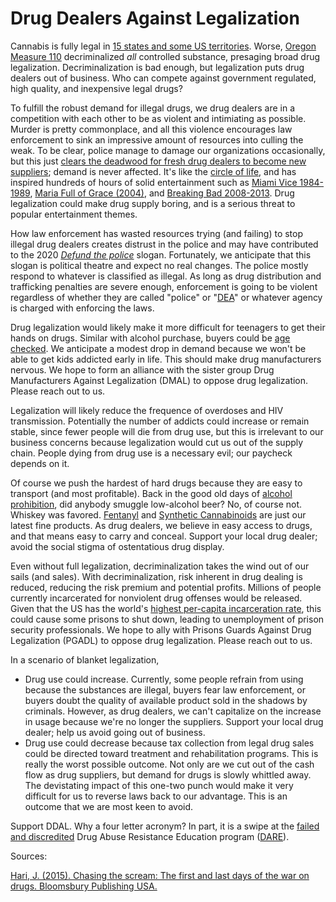 # Drug Dealers Against Legalization

Cannabis is fully legal in [15 states and some US
territories](https://en.wikipedia.org/wiki/Legality_of_cannabis_by_U.S._jurisdiction).
Worse, [Oregon Measure 110](https://ballotpedia.org/Oregon_Measure_110,_Drug_Decriminalization_and_Addiction_Treatment_Initiative_(2020)) decriminalized *all* controlled substance, presaging broad drug legalization.
Decriminalization is bad enough, but legalization puts drug dealers out of business.
Who can compete against government regulated, high quality, and inexpensive legal drugs?

To fulfill the robust demand for illegal drugs, we drug dealers are in
a competition with each other to be as violent and intimiating as possible. Murder is
pretty commonplace, and all this violence encourages law enforcement
to sink an impressive amount of resources into culling the weak. To be
clear, police manage to damage our organizations occasionally, but
this just [clears the deadwood for fresh drug dealers to become new
suppliers](https://lawenforcementactionpartnership.org/);
demand is never affected. It's like the [circle of
life](https://en.wikipedia.org/wiki/Circle_of_Life), and has inspired
hundreds of hours of solid entertainment such as [Miami
Vice 1984-1989](https://en.wikipedia.org/wiki/Miami_Vice),
[Maria Full of Grace (2004)](https://en.wikipedia.org/wiki/Maria_Full_of_Grace), and
[Breaking Bad 2008-2013](https://en.wikipedia.org/wiki/Breaking_Bad).
Drug legalization could make drug supply boring, and is a serious
threat to popular entertainment themes.

How law enforcement has wasted resources trying (and failing) to stop
illegal drug dealers creates distrust in the police and may have
contributed to the 2020 [*Defund the
police*](https://en.wikipedia.org/wiki/Defund_the_police) slogan.
Fortunately, we anticipate that this slogan is political theatre and expect no real
changes. The police mostly respond to whatever is classified as
illegal.  As long as drug distribution and trafficking penalties are
severe enough, enforcement is going to be violent regardless of
whether they are called "police" or "[DEA](https://www.dea.gov/)" or
whatever agency is charged with enforcing the laws.

Drug legalization would likely make it more difficult for teenagers to
get their hands on drugs. Similar with alcohol purchase, buyers could
be [age checked](https://www.consumer.ftc.gov/articles/0397-alcohol-retailers-can-help-reduce-teen-drinking).
We anticipate a modest drop in demand because we won't
be able to get kids addicted early in life. This should make drug
manufacturers nervous. We hope to form an alliance with the sister
group Drug Manufacturers Against Legalization (DMAL) to oppose drug
legalization. Please reach out to us.

Legalization will likely reduce the frequence of overdoses and HIV
transmission. Potentially the number of addicts could increase or
remain stable, since fewer people will die from drug use, but this is
irrelevant to our business concerns because legalization would cut us
out of the supply chain. People dying from drug use is a necessary
evil; our paycheck depends on it.

Of course we push the hardest of hard drugs because they are easy to
transport (and most profitable). Back in the good old days of [alcohol
prohibition](https://en.wikipedia.org/wiki/Prohibition_in_the_United_States),
did anybody smuggle low-alcohol beer? No, of course
not. Whiskey was favored.
[Fentanyl](https://www.drugabuse.gov/drug-topics/fentanyl)
and [Synthetic Cannabinoids](https://www.drugabuse.gov/publications/drugfacts/synthetic-cannabinoids-k2spice)
are just our latest fine products. As drug dealers, we believe in easy
access to drugs, and that means easy to carry and conceal. Support
your local drug dealer; avoid the social stigma of ostentatious
drug display.

Even without full legalization, decriminalization takes the wind out
of our sails (and sales). With decriminalization,
risk inherent in drug dealing is reduced,
reducing the risk premium and potential profits. Millions of
people currently incarcerated for nonviolent drug offenses would be
released.  Given that the US has the world's [highest per-capita
incarceration
rate](https://en.wikipedia.org/wiki/Incarceration_in_the_United_States),
this could cause some prisons to shut down, leading to unemployment
of prison security professionals.
We hope to ally with Prisons Guards Against Drug Legalization (PGADL)
to oppose drug legalization. Please reach out to us.

In a scenario of blanket legalization,
* Drug use could increase. Currently, some people refrain from using
because the substances are illegal, buyers fear law enforcement, or
buyers doubt the quality of available product sold in the shadows by
criminals. However, as drug dealers, we can't capitalize on the
increase in usage because we're no longer the suppliers. Support your
local drug dealer; help us avoid going out of business.
* Drug use could decrease because tax
collection from legal drug sales could be directed toward treatment
and rehabilitation programs. This is really the worst possible
outcome. Not only are we cut out of the cash flow as drug suppliers,
but demand for drugs is slowly whittled away. The devistating
impact of this one-two punch would make it very difficult for us to
reverse laws back to our advantage. This is an outcome that we are
most keen to avoid.

Support DDAL. Why a four letter acronym? In part, it is a swipe at the
[failed and
discredited](https://en.wikipedia.org/wiki/Drug_Abuse_Resistance_Education)
Drug Abuse Resistance Education program ([DARE](https://dare.org/)).

Sources:

[Hari, J. (2015). Chasing the scream: The first and last days of the war on drugs. Bloomsbury Publishing USA.](https://chasingthescream.com/)
